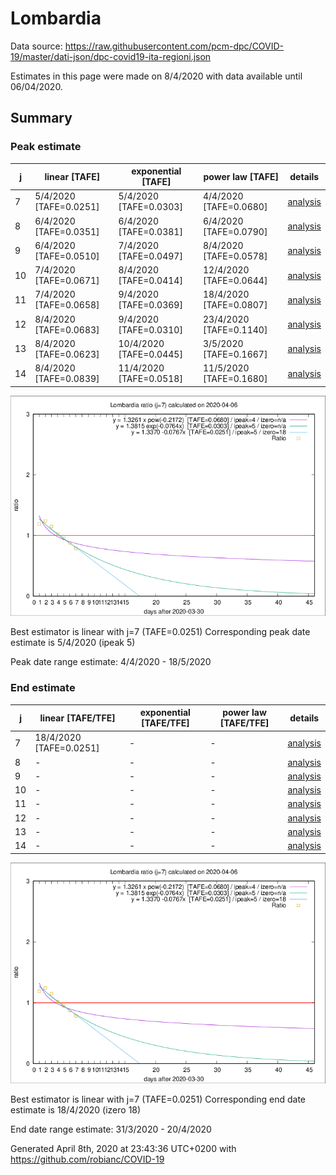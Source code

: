 # Lombardia


Data source: https://raw.githubusercontent.com/pcm-dpc/COVID-19/master/dati-json/dpc-covid19-ita-regioni.json

Estimates in this page were made on 8/4/2020 with data available until 06/04/2020.


## Summary 

### Peak estimate 
|j|linear [TAFE]|exponential [TAFE]|power law [TAFE]|details|
|---|----|-----------|---------|-------|
|7|5/4/2020 [TAFE=0.0251]|5/4/2020 [TAFE=0.0303]|4/4/2020 [TAFE=0.0680]|[analysis](COVID-19_lombardia_j7_2020-04-06.md)|
|8|6/4/2020 [TAFE=0.0351]|6/4/2020 [TAFE=0.0381]|6/4/2020 [TAFE=0.0790]|[analysis](COVID-19_lombardia_j8_2020-04-06.md)|
|9|6/4/2020 [TAFE=0.0510]|7/4/2020 [TAFE=0.0497]|8/4/2020 [TAFE=0.0578]|[analysis](COVID-19_lombardia_j9_2020-04-06.md)|
|10|7/4/2020 [TAFE=0.0671]|8/4/2020 [TAFE=0.0414]|12/4/2020 [TAFE=0.0644]|[analysis](COVID-19_lombardia_j10_2020-04-06.md)|
|11|7/4/2020 [TAFE=0.0658]|9/4/2020 [TAFE=0.0369]|18/4/2020 [TAFE=0.0807]|[analysis](COVID-19_lombardia_j11_2020-04-06.md)|
|12|8/4/2020 [TAFE=0.0683]|9/4/2020 [TAFE=0.0310]|23/4/2020 [TAFE=0.1140]|[analysis](COVID-19_lombardia_j12_2020-04-06.md)|
|13|8/4/2020 [TAFE=0.0623]|10/4/2020 [TAFE=0.0445]|3/5/2020 [TAFE=0.1667]|[analysis](COVID-19_lombardia_j13_2020-04-06.md)|
|14|8/4/2020 [TAFE=0.0839]|11/4/2020 [TAFE=0.0518]|11/5/2020 [TAFE=0.1680]|[analysis](COVID-19_lombardia_j14_2020-04-06.md)|

![best peak estimate](COVID-19_lombardia_j7_2020-04-06.png)

Best estimator is linear with j=7 (TAFE=0.0251)
Corresponding peak date estimate is 5/4/2020 (ipeak 5)


Peak date range estimate: 4/4/2020 - 18/5/2020

### End estimate 
|j|linear [TAFE/TFE]|exponential [TAFE/TFE]|power law [TAFE/TFE]|details|
|---|----|-----------|---------|-------|
|7|18/4/2020 [TAFE=0.0251]|-|-|[analysis](COVID-19_lombardia_j7_2020-04-06.md)|
|8|-|-|-|[analysis](COVID-19_lombardia_j8_2020-04-06.md)|
|9|-|-|-|[analysis](COVID-19_lombardia_j9_2020-04-06.md)|
|10|-|-|-|[analysis](COVID-19_lombardia_j10_2020-04-06.md)|
|11|-|-|-|[analysis](COVID-19_lombardia_j11_2020-04-06.md)|
|12|-|-|-|[analysis](COVID-19_lombardia_j12_2020-04-06.md)|
|13|-|-|-|[analysis](COVID-19_lombardia_j13_2020-04-06.md)|
|14|-|-|-|[analysis](COVID-19_lombardia_j14_2020-04-06.md)|

![best zero estimate](COVID-19_lombardia_j7_2020-04-06.png)

Best estimator is linear with j=7 (TAFE=0.0251)
Corresponding end date estimate is 18/4/2020 (izero 18)


End date range estimate: 31/3/2020 - 20/4/2020

Generated April 8th, 2020 at 23:43:36 UTC+0200 with https://github.com/robianc/COVID-19

